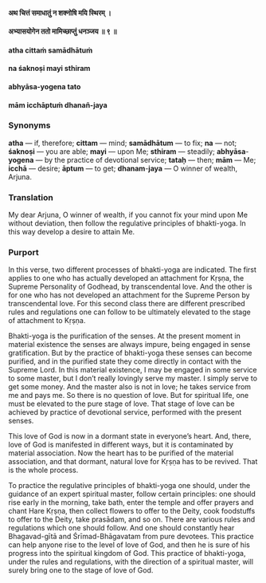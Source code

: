 #### अथ चित्तं समाधातुं न शक्नोषि मयि स्थिरम् ।
#### अभ्यासयोगेन ततो मामिच्छाप्तुं धनञ्जय ॥ ९ ॥

#### atha cittaṁ samādhātuṁ
#### na śaknoṣi mayi sthiram
#### abhyāsa-yogena tato
#### mām icchāptuṁ dhanañ-jaya

### Synonyms

**atha** — if, therefore; **cittam** — mind; **samādhātum** — to fix; **na** — not; **śaknoṣi** — you are able; **mayi** — upon Me; **sthiram** — steadily; **abhyāsa**-**yogena** — by the practice of devotional service; **tataḥ** — then; **mām** — Me; **icchā** — desire; **āptum** — to get; **dhanam**-**jaya** — O winner of wealth, Arjuna.

### Translation

My dear Arjuna, O winner of wealth, if you cannot fix your mind upon Me without deviation, then follow the regulative principles of bhakti-yoga. In this way develop a desire to attain Me.

### Purport

In this verse, two different processes of bhakti-yoga are indicated. The first applies to one who has actually developed an attachment for Kṛṣṇa, the Supreme Personality of Godhead, by transcendental love. And the other is for one who has not developed an attachment for the Supreme Person by transcendental love. For this second class there are different prescribed rules and regulations one can follow to be ultimately elevated to the stage of attachment to Kṛṣṇa.

Bhakti-yoga is the purification of the senses. At the present moment in material existence the senses are always impure, being engaged in sense gratification. But by the practice of bhakti-yoga these senses can become purified, and in the purified state they come directly in contact with the Supreme Lord. In this material existence, I may be engaged in some service to some master, but I don’t really lovingly serve my master. I simply serve to get some money. And the master also is not in love; he takes service from me and pays me. So there is no question of love. But for spiritual life, one must be elevated to the pure stage of love. That stage of love can be achieved by practice of devotional service, performed with the present senses.

This love of God is now in a dormant state in everyone’s heart. And, there, love of God is manifested in different ways, but it is contaminated by material association. Now the heart has to be purified of the material association, and that dormant, natural love for Kṛṣṇa has to be revived. That is the whole process.

To practice the regulative principles of bhakti-yoga one should, under the guidance of an expert spiritual master, follow certain principles: one should rise early in the morning, take bath, enter the temple and offer prayers and chant Hare Kṛṣṇa, then collect flowers to offer to the Deity, cook foodstuffs to offer to the Deity, take prasādam, and so on. There are various rules and regulations which one should follow. And one should constantly hear Bhagavad-gītā and Śrīmad-Bhāgavatam from pure devotees. This practice can help anyone rise to the level of love of God, and then he is sure of his progress into the spiritual kingdom of God. This practice of bhakti-yoga, under the rules and regulations, with the direction of a spiritual master, will surely bring one to the stage of love of God.